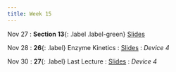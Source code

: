 ```yaml
---
title: Week 15
---
```


Nov 27
: **Section 13**{: .label .label-green}
[Slides](#)

Nov 28
: **26**{: .label} Enzyme Kinetics
  : [Slides](#)
: _Device 4_

Nov 30
: **27**{: .label} Last Lecture
  : [Slides](#)
: _Device 4_
